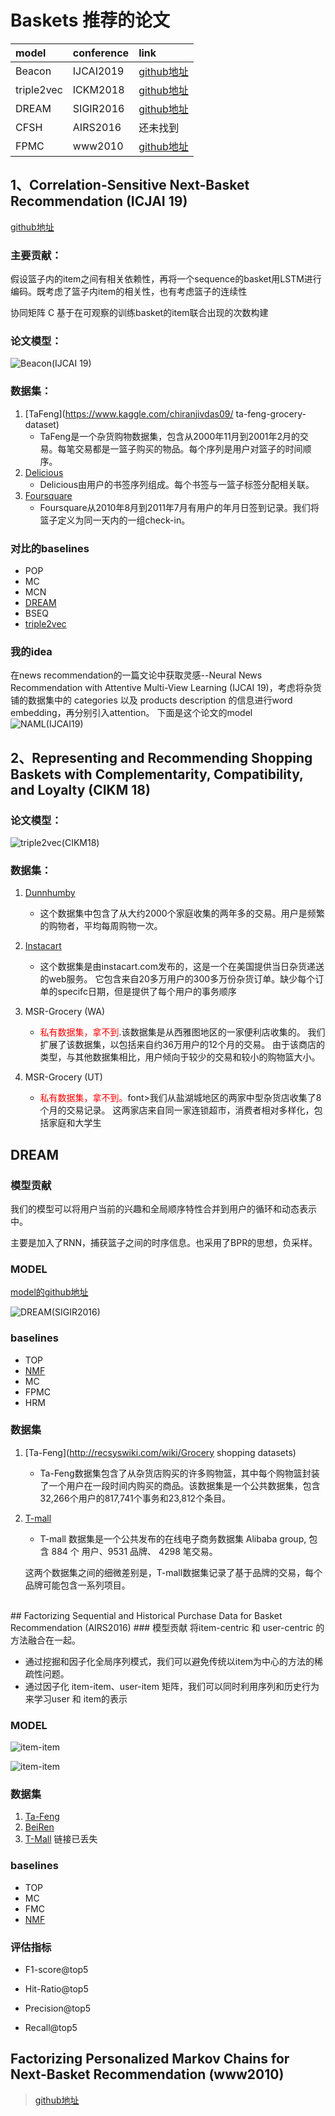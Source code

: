 # Baskets 推荐的论文

| model  | conference | link  |
| :----- | :---- |:---- |
|Beacon|IJCAI2019|[github地址](https://github.com/PreferredAI/beacon)|
|triple2vec|ICKM2018|[github地址](https://github.com/MengtingWan/grocery)|
|DREAM|SIGIR2016|[github地址](https://github.com/LaceyChen17/DREAM)|
|CFSH|AIRS2016|还未找到|
|FPMC|www2010|[github地址](https://github.com/khesui/FPMC)|


## 1、Correlation-Sensitive Next-Basket Recommendation (ICJAI 19)
[github地址](https://github.com/PreferredAI/beacon)

### 主要贡献：
假设篮子内的item之间有相关依赖性，再将一个sequence的basket用LSTM进行编码。既考虑了篮子内item的相关性，也有考虑篮子的连续性

协同矩阵 C 基于在可观察的训练basket的item联合出现的次数构建
### 论文模型：
![Beacon(IJCAI 19)](./image/Beacon(IJCAI19).png)
### 数据集：
1. [TaFeng](https://www.kaggle.com/chiranjivdas09/
ta-feng-grocery-dataset) 
    - TaFeng是一个杂货购物数据集，包含从2000年11月到2001年2月的交易。每笔交易都是一篮子购买的物品。每个序列是用户对篮子的时间顺序。
2. [Delicious](https://grouplens.org/datasets/hetrec-20)
    - Delicious由用户的书签序列组成。每个书签与一篮子标签分配相关联。
3. [Foursquare](http://www.ntu.edu.sg/home/gaocong/datacode.htm)
    - Foursquare从2010年8月到2011年7月有用户的年月日签到记录。我们将篮子定义为同一天内的一组check-in。

### 对比的baselines
* POP
* MC
* MCN
* [DREAM](https://github.com/LaceyChen17/DREAM)
* BSEQ
* [triple2vec](https://github.com/MengtingWan/grocery)

### 我的idea
在news recommendation的一篇文论中获取灵感--Neural News Recommendation with Attentive Multi-View Learning (IJCAI 19)，考虑将杂货铺的数据集中的 categories 以及 products description 的信息进行word embedding，再分别引入attention。
下面是这个论文的model
![NAML(IJCAI19)](./image/NAML(IJCAI19).png)
<br>

## 2、Representing and Recommending Shopping Baskets with Complementarity, Compatibility, and Loyalty (CIKM 18)

### 论文模型：
![triple2vec(CIKM18)](./image/triple2vec(CIKM18).png)

### 数据集：
1. [Dunnhumby](https://www.dunnhumby.com/sourcefles)
    - 这个数据集中包含了从大约2000个家庭收集的两年多的交易。用户是频繁的购物者，平均每周购物一次。
2. [Instacart](https://instacart.com/datasets/grocery-shopping-2017)
    - 这个数据集是由instacart.com发布的，这是一个在美国提供当日杂货递送的web服务。
它包含来自20多万用户的300多万份杂货订单。缺少每个订单的specifc日期，但是提供了每个用户的事务顺序

3. MSR-Grocery (WA) 
    - <font color="#ff0000">私有数据集，拿不到</font>.该数据集是从西雅图地区的一家便利店收集的。 我们扩展了该数据集，以包括来自约36万用户的12个月的交易。 由于该商店的类型，与其他数据集相比，用户倾向于较少的交易和较小的购物篮大小。

4. MSR-Grocery (UT)
    - <font color=red>私有数据集，拿不到。</font>font>我们从盐湖城地区的两家中型杂货店收集了8个月的交易记录。
这两家店来自同一家连锁超市，消费者相对多样化，包括家庭和大学生


## DREAM

### 模型贡献
我们的模型可以将用户当前的兴趣和全局顺序特性合并到用户的循环和动态表示中。

主要是加入了RNN，捕获篮子之间的时序信息。也采用了BPR的思想，负采样。

### MODEL
[model的github地址](https://github.com/LaceyChen17/DREAM)

![DREAM(SIGIR2016)](./image/DREAM(SIGIR2016).png)

### baselines
* TOP
* [NMF](http://cogsys.imm.dtu.dk/toolbox/nm)
* MC
* FPMC
* HRM

### 数据集
1. [Ta-Feng](http://recsyswiki.com/wiki/Grocery shopping datasets)
   
    - Ta-Feng数据集包含了从杂货店购买的许多购物篮，其中每个购物篮封装了一个用户在一段时间内购买的商品。该数据集是一个公共数据集，包含32,266个用户的817,741个事务和23,812个条目。
2. [T-mall](http://102.alibaba.com/competition/addDiscovery/index.htm)
    - T-mall 数据集是一个公共发布的在线电子商务数据集 Alibaba group, 包含 884 个 用户、9531 品牌、 4298 笔交易。

    这两个数据集之间的细微差别是，T-mall数据集记录了基于品牌的交易，每个品牌可能包含一系列项目。

<br/>
## Factorizing Sequential and Historical Purchase Data for Basket Recommendation (AIRS2016)
### 模型贡献
将item-centric 和 user-centric 的方法融合在一起。

* 通过挖掘和因子化全局序列模式，我们可以避免传统以item为中心的方法的稀疏性问题。
* 通过因子化 item-item、user-item 矩阵，我们可以同时利用序列和历史行为来学习user 和 item的表示

### MODEL
![item-item](./image/CFSH_1(AIRS2016).png)

![item-item](./image/CFSH_2(AIRS2016).png)

### 数据集
1. [Ta-Feng](http://recsyswiki.com/wiki/Grocery_shopping_datasets)
2. [BeiRen](http://www.brjt.cn)
3. [T-Mall](http://102.alibaba.com/competition/addDiscovery/index.htm) 链接已丢失

### baselines
* TOP
* MC
* FMC
* [NMF](http://cogsys.imm.dtu.dk/toolbox/nmf/.)

### 评估指标
* F1-score@top5

* Hit-Ratio@top5

* Precision@top5

* Recall@top5


##  Factorizing Personalized Markov Chains for Next-Basket Recommendation (www2010)

> [github地址](https://github.com/khesui/FPMC)



